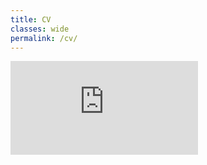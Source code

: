 ```yaml
---
title: CV
classes: wide
permalink: /cv/
---
```


<!-- https://belovanna.github.io/website/update/linking-to-pdf-in-jekyll/ -->
<embed src="https://pareshnakhe.github.io/assets/pdf/CV-Nakhe.pdf" type="application/pdf"/>